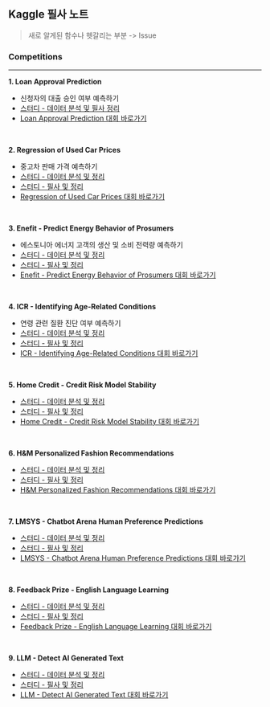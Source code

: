 ## Kaggle 필사 노트
> 새로 알게된 함수나 헷갈리는 부분 -> Issue <br> 

### Competitions
---
**1. Loan Approval Prediction**
* 신청자의 대출 승인 여부 예측하기
* [스터디 - 데이터 분석 및 필사 정리](https://minjung405.tistory.com/96)
* [Loan Approval Prediction 대회 바로가기](https://www.kaggle.com/competitions/playground-series-s4e10)
<br>

**2. Regression of Used Car Prices**
* 중고차 판매 가격 예측하기
* [스터디 - 데이터 분석 및 정리](https://minjung405.tistory.com/97)
* [스터디 - 필사 및 정리](https://minjung405.tistory.com/98)
* [Regression of Used Car Prices 대회 바로가기](https://www.kaggle.com/competitions/playground-series-s4e9)
<br>

**3. Enefit - Predict Energy Behavior of Prosumers**
* 에스토니아 에너지 고객의 생산 및 소비 전력량 예측하기
* [스터디 - 데이터 분석 및 정리](https://minjung405.tistory.com/99)
* [스터디 - 필사 및 정리](https://minjung405.tistory.com/100)
* [Enefit - Predict Energy Behavior of Prosumers 대회 바로가기](https://www.kaggle.com/competitions/predict-energy-behavior-of-prosumers)
<br>

**4. ICR - Identifying Age-Related Conditions**
* 연령 관련 질환 진단 여부 예측하기
* [스터디 - 데이터 분석 및 정리](https://minjung405.tistory.com/103)
* [스터디 - 필사 및 정리](https://minjung405.tistory.com/105)
* [ICR - Identifying Age-Related Conditions 대회 바로가기](https://www.kaggle.com/competitions/icr-identify-age-related-conditions)
<br>

**5. Home Credit - Credit Risk Model Stability**
* [스터디 - 데이터 분석 및 정리](https://minjung405.tistory.com/107)
* [스터디 - 필사 및 정리](https://minjung405.tistory.com/109)
* [Home Credit - Credit Risk Model Stability 대회 바로가기](https://www.kaggle.com/competitions/home-credit-credit-risk-model-stability)
<br>

**6. H&M Personalized Fashion Recommendations**
* [스터디 - 데이터 분석 및 정리](https://minjung405.tistory.com/108)
* [스터디 - 필사 및 정리](https://minjung405.tistory.com/110)
* [H&M Personalized Fashion Recommendations 대회 바로가기](https://www.kaggle.com/competitions/h-and-m-personalized-fashion-recommendations)
<br>

**7. LMSYS - Chatbot Arena Human Preference Predictions**
* [스터디 - 데이터 분석 및 정리](https://minjung405.tistory.com/113)
* [스터디 - 필사 및 정리](https://minjung405.tistory.com/114)
* [LMSYS - Chatbot Arena Human Preference Predictions 대회 바로가기](https://www.kaggle.com/competitions/lmsys-chatbot-arena)
<br>

**8. Feedback Prize - English Language Learning**
* [스터디 - 데이터 분석 및 정리](https://minjung405.tistory.com/115)
* [스터디 - 필사 및 정리](https://minjung405.tistory.com/116)
* [Feedback Prize - English Language Learning 대회 바로가기](https://www.kaggle.com/competitions/feedback-prize-english-language-learning)
<br>

**9. LLM - Detect AI Generated Text**
* [스터디 - 데이터 분석 및 정리](https://minjung405.tistory.com/117)
* [스터디 - 필사 및 정리](https://minjung405.tistory.com/118)
* [LLM - Detect AI Generated Text 대회 바로가기](https://www.kaggle.com/competitions/llm-detect-ai-generated-text)
<br>